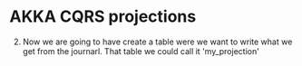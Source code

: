 # AKKA CQRS projections



2. Now we are going to have create a table were we want to write what we get from the journarl. That table we could call it 'my_projection' 
